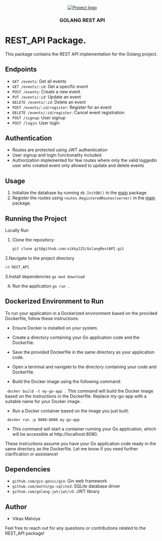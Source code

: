 
<p align="center">
  <a href="" rel="noopener">
 <img src="https://djeqr6to3dedg.cloudfront.net/repo-logos/library/golang/live/logo.png" alt="Project logo"></a>
</p]>
<h3 align="center">GOLANG REST API</h3>


# REST_API Package.

This package contains the REST API implementation for the Golang project.

## Endpoints

- `GET /events`: Get all events
- `GET /events/:id`: Get a specific event
- `POST /events`: Create a new event
- `PUT /events/:id`: Update an event
- `DELETE /events/:id`: Delete an event
- `POST /events/:id/register`: Register for an event
- `DELETE /events/:id/register`: Cancel event registration
- `POST /signup`: User signup
- `POST /login`: User login

## Authentication

- Routes are protected using JWT authentication
- User signup and login functionality included
- Authorization implemented for few routes where only the valid loggedin user who created event only allowed to update and delete events

## Usage

1. Initialize the database by running `db.InitDB()` in the [main](cci:1:///Users/vikasmalviya/REST_API/main.go:10:0-19:1) package.
2. Register the routes using `routes.RegisteredRoutes(server)` in the [main](cci:1:///Users/vikasmalviya/REST_API/main.go:10:0-19:1) package.

## Running the Project

Locally Run
1. Clone the repository:
   ```bash
   git clone git@github.com:vikky225/GolangRestAPI.git
   ```

2.Navigate to the project directory
```bash
cd REST_API
```

3.Install dependencies
```go mod download```

4. Run the application
```go run .```

## Dockerized Environment to Run
To run your application in a Dockerized environment based on the provided Dockerfile, follow these instructions:

- Ensure Docker is installed on your system.

- Create a directory containing your Go application code and the Dockerfile.

- Save the provided Dockerfile in the same directory as your application code.

- Open a terminal and navigate to the directory containing your code and Dockerfile.

- Build the Docker image using the following command:

``` docker build -t my-go-app .```
This command will build the Docker image based on the instructions in the Dockerfile. Replace my-go-app with a suitable name for your Docker image.

- Run a Docker container based on the image you just built:

``` docker run -p 8080:8080 my-go-app```
- This command will start a container running your Go application, which will be accessible at http://localhost:8080.

These instructions assume you have your Go application code ready in the same directory as the Dockerfile. Let me know if you need further clarification or assistance!

## Dependencies

- `github.com/gin-gonic/gin`: Gin web framework
- `github.com/mattn/go-sqlite3`: SQLite database driver
- `github.com/golang-jwt/jwt/v5`: JWT library

## Author

- Vikas Malviya

Feel free to reach out for any questions or contributions related to the REST_API package!
